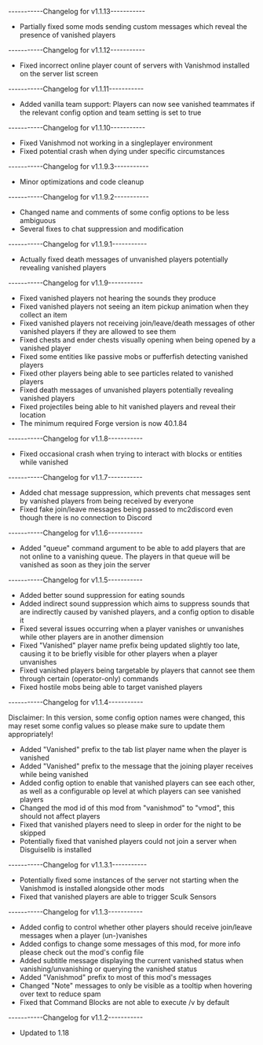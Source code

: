 -----------Changelog for v1.1.13-----------

- Partially fixed some mods sending custom messages which reveal the presence of vanished players

-----------Changelog for v1.1.12-----------

- Fixed incorrect online player count of servers with Vanishmod installed on the server list screen

-----------Changelog for v1.1.11-----------

- Added vanilla team support: Players can now see vanished teammates if the relevant config option and team setting is set to true

-----------Changelog for v1.1.10-----------

- Fixed Vanishmod not working in a singleplayer environment
- Fixed potential crash when dying under specific circumstances

-----------Changelog for v1.1.9.3-----------

- Minor optimizations and code cleanup

-----------Changelog for v1.1.9.2-----------

- Changed name and comments of some config options to be less ambiguous
- Several fixes to chat suppression and modification

-----------Changelog for v1.1.9.1-----------

- Actually fixed death messages of unvanished players potentially revealing vanished players

-----------Changelog for v1.1.9-----------

- Fixed vanished players not hearing the sounds they produce
- Fixed vanished players not seeing an item pickup animation when they collect an item
- Fixed vanished players not receiving join/leave/death messages of other vanished players if they are allowed to see them
- Fixed chests and ender chests visually opening when being opened by a vanished player
- Fixed some entities like passive mobs or pufferfish detecting vanished players
- Fixed other players being able to see particles related to vanished players
- Fixed death messages of unvanished players potentially revealing vanished players
- Fixed projectiles being able to hit vanished players and reveal their location
- The minimum required Forge version is now 40.1.84
  
-----------Changelog for v1.1.8-----------

- Fixed occasional crash when trying to interact with blocks or entities while vanished

-----------Changelog for v1.1.7-----------

- Added chat message suppression, which prevents chat messages sent by vanished players from being received by everyone
- Fixed fake join/leave messages being passed to mc2discord even though there is no connection to Discord

-----------Changelog for v1.1.6-----------

- Added "queue" command argument to be able to add players that are not online to a vanishing queue. The players in that queue will be vanished as soon as they join the server

-----------Changelog for v1.1.5-----------

- Added better sound suppression for eating sounds
- Added indirect sound suppression which aims to suppress sounds that are indirectly caused by vanished players, and a config option to disable it
- Fixed several issues occurring when a player vanishes or unvanishes while other players are in another dimension
- Fixed "Vanished" player name prefix being updated slightly too late, causing it to be briefly visible for other players when a player unvanishes
- Fixed vanished players being targetable by players that cannot see them through certain (operator-only) commands
- Fixed hostile mobs being able to target vanished players

-----------Changelog for v1.1.4-----------

Disclaimer: In this version, some config option names were changed, this may reset some config values so please make sure to update them appropriately!
- Added "Vanished" prefix to the tab list player name when the player is vanished
- Added "Vanished" prefix to the message that the joining player receives while being vanished
- Added config option to enable that vanished players can see each other, as well as a configurable op level at which players can see vanished players
- Changed the mod id of this mod from "vanishmod" to "vmod", this should not affect players
- Fixed that vanished players need to sleep in order for the night to be skipped
- Potentially fixed that vanished players could not join a server when Disguiselib is installed

-----------Changelog for v1.1.3.1-----------

- Potentially fixed some instances of the server not starting when the Vanishmod is installed alongside other mods
- Fixed that vanished players are able to trigger Sculk Sensors

-----------Changelog for v1.1.3-----------

- Added config to control whether other players should receive join/leave messages when a player (un-)vanishes
- Added configs to change some messages of this mod, for more info please check out the mod's config file
- Added subtitle message displaying the current vanished status when vanishing/unvanishing or querying the vanished status
- Added "Vanishmod" prefix to most of this mod's messages
- Changed "Note" messages to only be visible as a tooltip when hovering over text to reduce spam
- Fixed that Command Blocks are not able to execute /v by default

-----------Changelog for v1.1.2-----------

- Updated to 1.18